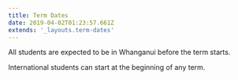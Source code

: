 ```yaml
---
title: Term Dates
date: 2019-04-02T01:23:57.661Z
extends: '_layouts.term-dates'
---
```


All students are expected to be in Whanganui before the term starts.

International students can start at the beginning of any term.
